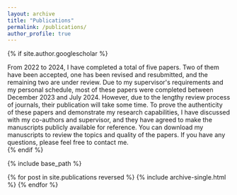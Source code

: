 ```yaml
---
layout: archive
title: "Publications"
permalink: /publications/
author_profile: true
---
```


{% if site.author.googlescholar %}
  <div class="wordwrap">From 2022 to 2024, I have completed a total of five papers. Two of them have been accepted, one has been revised and resubmitted, and the remaining two are under review. Due to my supervisor's requirements and my personal schedule, most of these papers were completed between December 2023 and July 2024. However, due to the lengthy review process of journals, their publication will take some time. To prove the authenticity of these papers and demonstrate my research capabilities, I have discussed with my co-authors and supervisor, and they have agreed to make the manuscripts publicly available for reference. You can download my manuscripts to review the topics and quality of the papers. If you have any questions, please feel free to contact me.</div>
{% endif %}

{% include base_path %}

{% for post in site.publications reversed %}
  {% include archive-single.html %}
{% endfor %}
